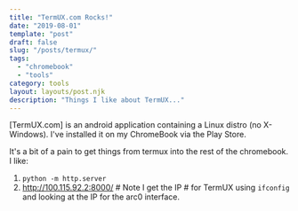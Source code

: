```yaml
---
title: "TermUX.com Rocks!"
date: "2019-08-01"
template: "post"
draft: false
slug: "/posts/termux/"
tags:
  - "chromebook"
  - "tools"
category: tools 
layout: layouts/post.njk
description: "Things I like about TermUX..."
---
```


[TermUX.com] is an android application containing a Linux distro (no X-Windows).   I've installed it
on my ChromeBook via the Play Store.

It's a bit of a pain to get things from termux into the rest of the chromebook.  I like:
1. `python -m http.server`
2.  http://100.115.92.2:8000/   # Note I get the IP # for TermUX using `ifconfig` and looking at the IP for the arc0 interface.



